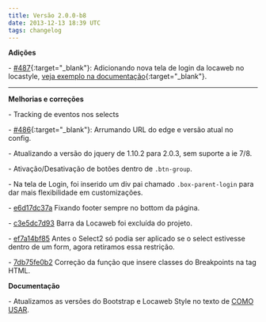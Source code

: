 ```yaml
---
title: Versão 2.0.0-b8
date: 2013-12-13 18:39 UTC
tags: changelog
---
```


**Adições**

\- [#487](https://github.com/locaweb/locawebstyle/pull/487){:target="_blank"}: Adicionando nova tela de login da locaweb no locastyle, [veja exemplo na documentação](http://locaweb.github.io/locawebstyle/manual/exemplos/login "Veja o exemplo na documentação"){:target="_blank"}.

---

**Melhorias e correções**

\- Tracking de eventos nos selects

\- [#486](https://github.com/locaweb/locawebstyle/pull/486){:target="_blank"}: Arrumando URL do edge e versão atual no config.

\- Atualizando a versão do jquery de 1.10.2 para 2.0.3, sem suporte a ie 7/8.

\- Ativação/Desativação de botões dentro de <code>.btn-group</code>.

\- Na tela de Login, foi inserido um div pai chamado <code>.box-parent-login</code> para dar mais flexibilidade em customizações.

\- [e6d17dc37a](https://github.com/locaweb/locawebstyle/commit/e6d17dc37afd3447f51acc0a6b0577c47a38ae3b) Fixando footer sempre no bottom da página.

\- [c3e5dc7d93](https://github.com/locaweb/locawebstyle/commit/c3e5dc7d9372150213035c691b1b582cf0ab55e3) Barra da Locaweb foi excluída do projeto.

\- [ef7a14bf85](https://github.com/locaweb/locawebstyle/commit/ef7a14bf8594649af63c85eeaa3ae17281533169) Antes o Select2 só podia ser aplicado se o select estivesse dentro de um form, agora retiramos essa restrição.

\- [7db75fe0b2](https://github.com/locaweb/locawebstyle/commit/7db75fe0b204207d221333019b6148c383347525) Correção da função que insere classes do Breakpoints na tag HTML.


**Documentação**

\- Atualizamos as versões do Bootstrap e Locaweb Style no texto de [COMO USAR](http://locaweb.github.io/locawebstyle/manual/introducao/como-usar/).
